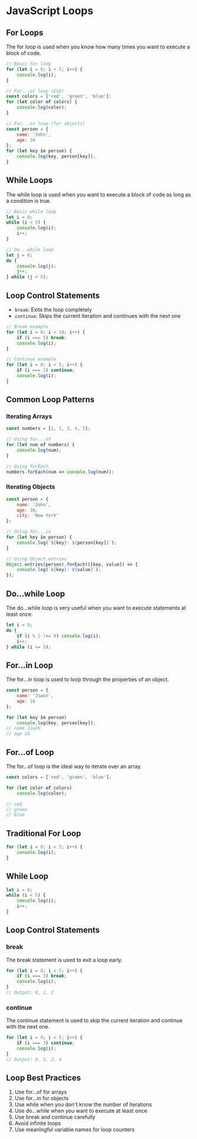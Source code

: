 # JavaScript Loops

## For Loops

The for loop is used when you know how many times you want to execute a block of code.

```javascript
// Basic for loop
for (let i = 0; i < 5; i++) {
    console.log(i);
}

// For...of loop (ES6)
const colors = ['red', 'green', 'blue'];
for (let color of colors) {
    console.log(color);
}

// For...in loop (for objects)
const person = {
    name: 'John',
    age: 30
};
for (let key in person) {
    console.log(key, person[key]);
}
```

## While Loops

The while loop is used when you want to execute a block of code as long as a condition is true.

```javascript
// Basic while loop
let i = 0;
while (i < 5) {
    console.log(i);
    i++;
}

// Do...while loop
let j = 0;
do {
    console.log(j);
    j++;
} while (j < 5);
```

## Loop Control Statements

- `break`: Exits the loop completely
- `continue`: Skips the current iteration and continues with the next one

```javascript
// Break example
for (let i = 0; i < 10; i++) {
    if (i === 5) break;
    console.log(i);
}

// Continue example
for (let i = 0; i < 5; i++) {
    if (i === 2) continue;
    console.log(i);
}
```

## Common Loop Patterns

### Iterating Arrays
```javascript
const numbers = [1, 2, 3, 4, 5];

// Using for...of
for (let num of numbers) {
    console.log(num);
}

// Using forEach
numbers.forEach(num => console.log(num));
```

### Iterating Objects
```javascript
const person = {
    name: 'John',
    age: 30,
    city: 'New York'
};

// Using for...in
for (let key in person) {
    console.log(`${key}: ${person[key]}`);
}

// Using Object.entries
Object.entries(person).forEach(([key, value]) => {
    console.log(`${key}: ${value}`);
});
```

## Do...while Loop

The do...while loop is very useful when you want to execute statements at least once.

```javascript
let i = 9;
do {
    if (i % 2 !== 0) console.log(i);
    i++;
} while (i <= 5);
```

## For...in Loop

The for...in loop is used to loop through the properties of an object.

```javascript
const person = {
    name: 'Jiwon',
    age: 16
};

for (let key in person)
    console.log(key, person[key]);
// name Jiwon
// age 16
```

## For...of Loop

The for...of loop is the ideal way to iterate over an array.

```javascript
const colors = ['red', 'green', 'blue'];

for (let color of colors)
    console.log(color);

// red
// green
// blue
```

## Traditional For Loop

```javascript
for (let i = 0; i < 5; i++) {
    console.log(i);
}
```

## While Loop

```javascript
let i = 0;
while (i < 5) {
    console.log(i);
    i++;
}
```

## Loop Control Statements

### break
The break statement is used to exit a loop early.

```javascript
for (let i = 0; i < 5; i++) {
    if (i === 3) break;
    console.log(i);
}
// Output: 0, 1, 2
```

### continue
The continue statement is used to skip the current iteration and continue with the next one.

```javascript
for (let i = 0; i < 5; i++) {
    if (i === 3) continue;
    console.log(i);
}
// Output: 0, 1, 2, 4
```

## Loop Best Practices

1. Use for...of for arrays
2. Use for...in for objects
3. Use while when you don't know the number of iterations
4. Use do...while when you want to execute at least once
5. Use break and continue carefully
6. Avoid infinite loops
7. Use meaningful variable names for loop counters 